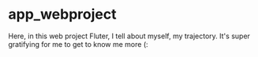 
# app_webproject

Here, in this web project Fluter, I tell about myself, my trajectory. It's super gratifying for me to get to know me more (:
